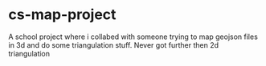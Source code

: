 # cs-map-project

A school project where i collabed with someone trying to map geojson files in 3d and do some triangulation stuff.
Never got further then 2d triangulation
